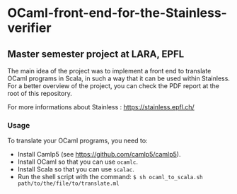 # OCaml-front-end-for-the-Stainless-verifier
## Master semester project at LARA, EPFL

The main idea of the project was to implement a front end to translate OCaml programs in Scala, in such a way that it can be used within Stainless.
For a better overview of the project, you can check the PDF report at the root of this repository.

For more informations about Stainless : <https://stainless.epfl.ch/>

### Usage

To translate your OCaml programs, you need to: 
  * Install Camlp5 (see <https://github.com/camlp5/camlp5>).
  * Install OCaml so that you can use `ocamlc`.
  * Install Scala so that you can use `scalac`.
  * Run the shell script with the command: 
   ```$ sh ocaml_to_scala.sh path/to/the/file/to/translate.ml```
